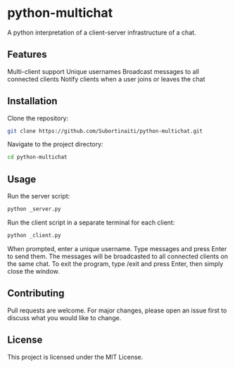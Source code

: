 # python-multichat
A python interpretation of a client-server infrastructure of a chat.

## Features
Multi-client support
Unique usernames
Broadcast messages to all connected clients
Notify clients when a user joins or leaves the chat
## Installation
Clone the repository:
```bash
git clone https://github.com/Subortinaiti/python-multichat.git
```
Navigate to the project directory:
```bash
cd python-multichat
```
## Usage
Run the server script:
```bash
python _server.py
```
Run the client script in a separate terminal for each client:
```bash
python _client.py
```
When prompted, enter a unique username.
Type messages and press Enter to send them. The messages will be broadcasted to all connected clients on the same chat.
To exit the program, type /exit and press Enter, then simply close the window.
## Contributing
Pull requests are welcome. For major changes, please open an issue first to discuss what you would like to change.
## License
This project is licensed under the MIT License.
